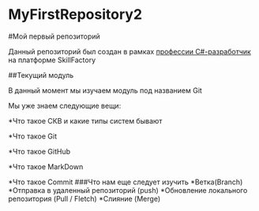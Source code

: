 # MyFirstRepository2
#Мой первый репозиторий

Данный репозиторий был создан в рамках [профессии C#-разработчик](https://skillfactory.ru/csharp) на платформе SkillFactory

##Текущий модуль

В данный момент мы изучаем модуль под названием Git

Мы уже знаем следующие вещи:

*Что такое СКВ и какие типы систем бывают

*Что такое Git

*Что такое GitHub

*Что такое MarkDown

*Что такое Commit
###Что нам еще следует изучить
*Ветка(Branch)
*Отправка в удаленный репозиторий (push)
*Обновление локального репозитория (Pull / Fletch)
*Слияние (Merge)